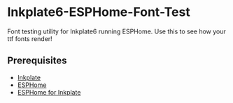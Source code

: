 # Inkplate6-ESPHome-Font-Test
 Font testing utility for Inkplate6 running ESPHome. Use this to see how your ttf fonts render!

## Prerequisites

- [Inkplate](https://inkplate.io)
- [ESPHome](https://esphome.io/)
- [ESPHome for Inkplate](https://github.com/jesserockz/esphome-inkplate)

